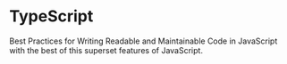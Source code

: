 # TypeScript
Best Practices for Writing Readable and Maintainable Code in JavaScript with the best of this superset features of JavaScript.
